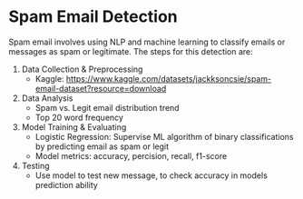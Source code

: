 # Spam Email Detection

Spam email involves using NLP and machine learning to classify emails or messages as spam or legitimate. The steps for this detection are:
  1. Data Collection & Preprocessing
     - Kaggle: https://www.kaggle.com/datasets/jackksoncsie/spam-email-dataset?resource=download
  2. Data Analysis
     - Spam vs. Legit email distribution trend
     - Top 20 word frequency 
  3. Model Training & Evaluating 
     - Logistic Regression: Supervise ML algorithm of binary classifications by predicting email as spam or legit
     - Model metrics: accuracy, percision, recall, f1-score
  4. Testing
     - Use model to test new message, to check accuracy in models prediction ability

